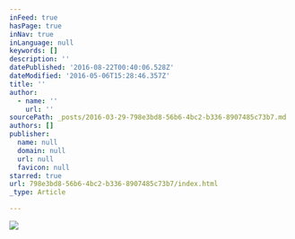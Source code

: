 ```yaml
---
inFeed: true
hasPage: true
inNav: true
inLanguage: null
keywords: []
description: ''
datePublished: '2016-08-22T00:40:06.528Z'
dateModified: '2016-05-06T15:28:46.357Z'
title: ''
author:
  - name: ''
    url: ''
sourcePath: _posts/2016-03-29-798e3bd8-56b6-4bc2-b336-8907485c73b7.md
authors: []
publisher:
  name: null
  domain: null
  url: null
  favicon: null
starred: true
url: 798e3bd8-56b6-4bc2-b336-8907485c73b7/index.html
_type: Article

---
```

![](https://s3-us-west-2.amazonaws.com/the-grid-img/p/11ec3ecd786b6a31a9035b365fdd024f42f40509.png)